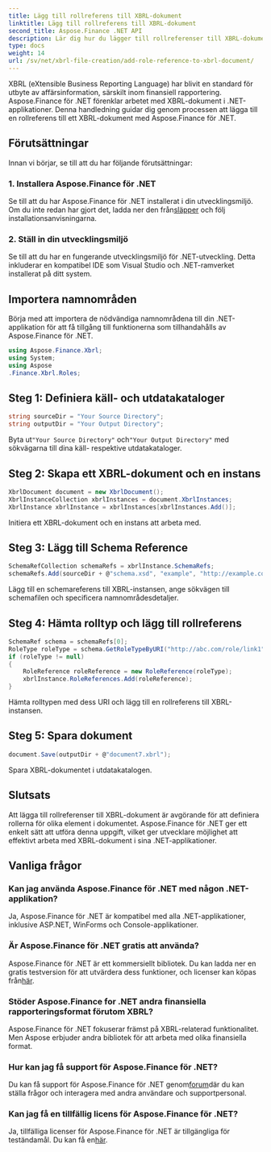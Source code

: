```yaml
---
title: Lägg till rollreferens till XBRL-dokument
linktitle: Lägg till rollreferens till XBRL-dokument
second_title: Aspose.Finance .NET API
description: Lär dig hur du lägger till rollreferenser till XBRL-dokument med Aspose.Finance för .NET. Förenkla finansiell rapportering i dina .NET-applikationer med denna handledning.
type: docs
weight: 14
url: /sv/net/xbrl-file-creation/add-role-reference-to-xbrl-document/
---
```

XBRL (eXtensible Business Reporting Language) har blivit en standard för utbyte av affärsinformation, särskilt inom finansiell rapportering. Aspose.Finance för .NET förenklar arbetet med XBRL-dokument i .NET-applikationer. Denna handledning guidar dig genom processen att lägga till en rollreferens till ett XBRL-dokument med Aspose.Finance för .NET.
## Förutsättningar
Innan vi börjar, se till att du har följande förutsättningar:
### 1. Installera Aspose.Finance för .NET
Se till att du har Aspose.Finance för .NET installerat i din utvecklingsmiljö. Om du inte redan har gjort det, ladda ner den från[släpper](https://releases.aspose.com/finance/net/) och följ installationsanvisningarna.
### 2. Ställ in din utvecklingsmiljö
Se till att du har en fungerande utvecklingsmiljö för .NET-utveckling. Detta inkluderar en kompatibel IDE som Visual Studio och .NET-ramverket installerat på ditt system.
## Importera namnområden
Börja med att importera de nödvändiga namnområdena till din .NET-applikation för att få tillgång till funktionerna som tillhandahålls av Aspose.Finance för .NET.
```csharp
using Aspose.Finance.Xbrl;
using System;
using Aspose
.Finance.Xbrl.Roles;
```
## Steg 1: Definiera käll- och utdatakataloger
```csharp
string sourceDir = "Your Source Directory";
string outputDir = "Your Output Directory";
```
 Byta ut`"Your Source Directory"` och`"Your Output Directory"` med sökvägarna till dina käll- respektive utdatakataloger.
## Steg 2: Skapa ett XBRL-dokument och en instans
```csharp
XbrlDocument document = new XbrlDocument();
XbrlInstanceCollection xbrlInstances = document.XbrlInstances;
XbrlInstance xbrlInstance = xbrlInstances[xbrlInstances.Add()];
```
Initiera ett XBRL-dokument och en instans att arbeta med.
## Steg 3: Lägg till Schema Reference
```csharp
SchemaRefCollection schemaRefs = xbrlInstance.SchemaRefs;
schemaRefs.Add(sourceDir + @"schema.xsd", "example", "http://example.com/xbrl/taxonomi");
```
Lägg till en schemareferens till XBRL-instansen, ange sökvägen till schemafilen och specificera namnområdesdetaljer.
## Steg 4: Hämta rolltyp och lägg till rollreferens
```csharp
SchemaRef schema = schemaRefs[0];
RoleType roleType = schema.GetRoleTypeByURI("http://abc.com/role/link1");
if (roleType != null)
{
    RoleReference roleReference = new RoleReference(roleType);
    xbrlInstance.RoleReferences.Add(roleReference);
}
```
Hämta rolltypen med dess URI och lägg till en rollreferens till XBRL-instansen.
## Steg 5: Spara dokument
```csharp
document.Save(outputDir + @"document7.xbrl");
```
Spara XBRL-dokumentet i utdatakatalogen.
## Slutsats
Att lägga till rollreferenser till XBRL-dokument är avgörande för att definiera rollerna för olika element i dokumentet. Aspose.Finance för .NET ger ett enkelt sätt att utföra denna uppgift, vilket ger utvecklare möjlighet att effektivt arbeta med XBRL-dokument i sina .NET-applikationer.
## Vanliga frågor
### Kan jag använda Aspose.Finance för .NET med någon .NET-applikation?
Ja, Aspose.Finance för .NET är kompatibel med alla .NET-applikationer, inklusive ASP.NET, WinForms och Console-applikationer.
### Är Aspose.Finance för .NET gratis att använda?
 Aspose.Finance för .NET är ett kommersiellt bibliotek. Du kan ladda ner en gratis testversion för att utvärdera dess funktioner, och licenser kan köpas från[här](https://purchase.aspose.com/buy).
### Stöder Aspose.Finance for .NET andra finansiella rapporteringsformat förutom XBRL?
Aspose.Finance för .NET fokuserar främst på XBRL-relaterad funktionalitet. Men Aspose erbjuder andra bibliotek för att arbeta med olika finansiella format.
### Hur kan jag få support för Aspose.Finance för .NET?
 Du kan få support för Aspose.Finance för .NET genom[forum](https://forum.aspose.com/c/finance/43)där du kan ställa frågor och interagera med andra användare och supportpersonal.
### Kan jag få en tillfällig licens för Aspose.Finance för .NET?
 Ja, tillfälliga licenser för Aspose.Finance för .NET är tillgängliga för teständamål. Du kan få en[här](https://purchase.aspose.com/temporary-license/).